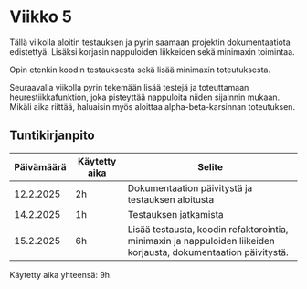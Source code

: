 # Viikko 5

Tällä viikolla aloitin testauksen ja pyrin saamaan projektin dokumentaatiota edistettyä. Lisäksi korjasin nappuloiden liikkeiden sekä minimaxin toimintaa.

Opin etenkin koodin testauksesta sekä lisää minimaxin toteutuksesta.

Seuraavalla viikolla pyrin tekemään lisää testejä ja toteuttamaan heurestiikkafunktion, joka pisteyttää nappuloita niiden sijainnin mukaan. Mikäli aika riittää, haluaisin myös aloittaa alpha-beta-karsinnan toteutuksen.

## Tuntikirjanpito

| Päivämäärä | Käytetty aika | Selite |
|------------|---------------|--------|
| 12.2.2025  | 2h            | Dokumentaation päivitystä ja testauksen aloitusta |
| 14.2.2025  | 1h            | Testauksen jatkamista |
| 15.2.2025  | 6h            | Lisää testausta, koodin refaktorointia, minimaxin ja nappuloiden liikeiden korjausta, dokumentaation päivitystä. |


Käytetty aika yhteensä: 9h.
